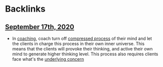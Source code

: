 
# Backlinks
## [September 17th, 2020](<September 17th, 2020.md>)
- In [coaching](<coaching.md>), coach turn off [compressed process](<compressed process.md>) of their mind and let the clients in charge this process in their own inner universe. This means that the clients will provoke their thinking, and active their own mind to generate higher thinking level. This process also requires clients face what's the [underlying concern](<underlying concern.md>)

